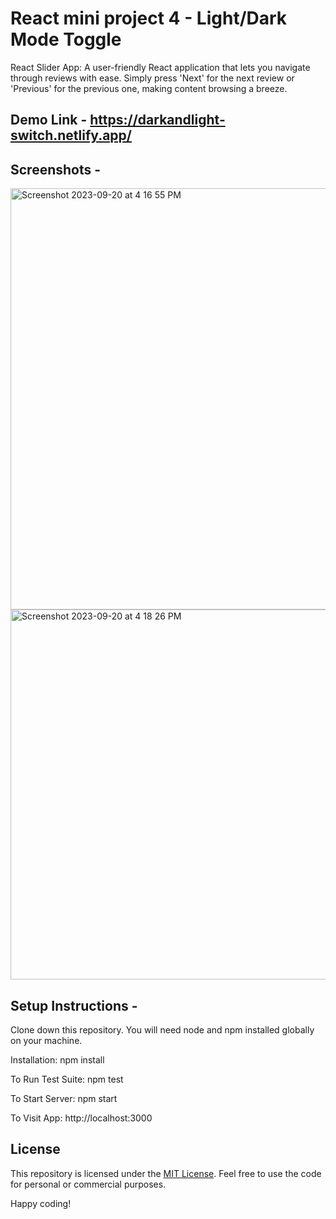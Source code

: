 # React mini project 4 - Light/Dark Mode Toggle
React Slider App: A user-friendly React application that lets you navigate through reviews with ease. Simply press 'Next' for the next review or 'Previous' for the previous one, making content browsing a breeze.

## Demo Link - https://darkandlight-switch.netlify.app/

## Screenshots - 

<img width="674" alt="Screenshot 2023-09-20 at 4 16 55 PM" src="https://github.com/praduman20/Light-Dark-mode-React-mini-project-5/assets/87388316/4b8e6fdb-15a3-4562-968a-8747c5c030ab">

<img width="592" alt="Screenshot 2023-09-20 at 4 18 26 PM" src="https://github.com/praduman20/Light-Dark-mode-React-mini-project-5/assets/87388316/8a85ab62-0f62-48bf-84cf-e55ef8450952">

## Setup Instructions -

Clone down this repository. You will need node and npm installed globally on your machine.

Installation: npm install

To Run Test Suite: npm test

To Start Server: npm start

To Visit App: http://localhost:3000

## License

This repository is licensed under the [MIT License](https://opensource.org/license/mit/). Feel free to use the code for personal or commercial purposes.

Happy coding!

